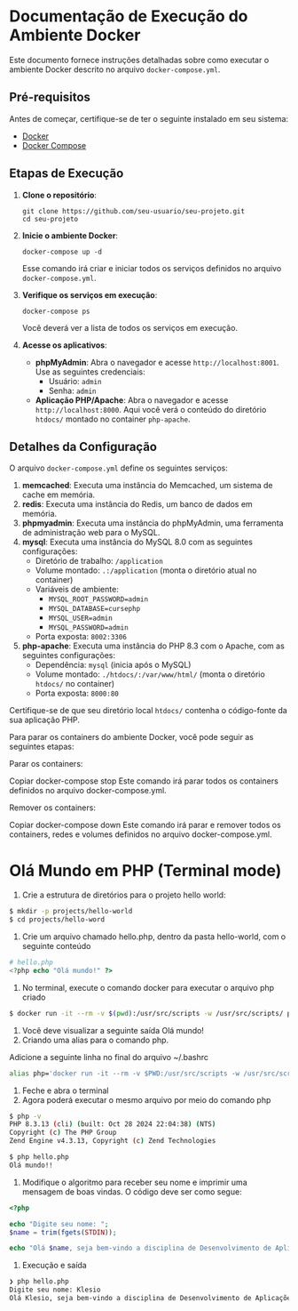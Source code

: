 # Documentação de Execução do Ambiente Docker

Este documento fornece instruções detalhadas sobre como executar o ambiente Docker descrito no arquivo `docker-compose.yml`.

## Pré-requisitos

Antes de começar, certifique-se de ter o seguinte instalado em seu sistema:

- [Docker](https://www.docker.com/get-started)
- [Docker Compose](https://docs.docker.com/compose/install/)

## Etapas de Execução

1. **Clone o repositório**:
   ```
   git clone https://github.com/seu-usuario/seu-projeto.git
   cd seu-projeto
   ```

2. **Inicie o ambiente Docker**:
   ```
   docker-compose up -d
   ```
   Esse comando irá criar e iniciar todos os serviços definidos no arquivo `docker-compose.yml`.

3. **Verifique os serviços em execução**:
   ```
   docker-compose ps
   ```
   Você deverá ver a lista de todos os serviços em execução.

4. **Acesse os aplicativos**:
   - **phpMyAdmin**: Abra o navegador e acesse `http://localhost:8001`. Use as seguintes credenciais:
     - Usuário: `admin`
     - Senha: `admin`
   - **Aplicação PHP/Apache**: Abra o navegador e acesse `http://localhost:8000`. Aqui você verá o conteúdo do diretório `htdocs/` montado no container `php-apache`.

## Detalhes da Configuração

O arquivo `docker-compose.yml` define os seguintes serviços:

1. **memcached**: Executa uma instância do Memcached, um sistema de cache em memória.
2. **redis**: Executa uma instância do Redis, um banco de dados em memória.
3. **phpmyadmin**: Executa uma instância do phpMyAdmin, uma ferramenta de administração web para o MySQL.
4. **mysql**: Executa uma instância do MySQL 8.0 com as seguintes configurações:
   - Diretório de trabalho: `/application`
   - Volume montado: `.:/application` (monta o diretório atual no container)
   - Variáveis de ambiente:
     - `MYSQL_ROOT_PASSWORD=admin`
     - `MYSQL_DATABASE=cursephp`
     - `MYSQL_USER=admin`
     - `MYSQL_PASSWORD=admin`
   - Porta exposta: `8002:3306`
5. **php-apache**: Executa uma instância do PHP 8.3 com o Apache, com as seguintes configurações:
   - Dependência: `mysql` (inicia após o MySQL)
   - Volume montado: `./htdocs/:/var/www/html/` (monta o diretório `htdocs/` no container)
   - Porta exposta: `8000:80`

Certifique-se de que seu diretório local `htdocs/` contenha o código-fonte da sua aplicação PHP.

Para parar os containers do ambiente Docker, você pode seguir as seguintes etapas:

Parar os containers:

Copiar
docker-compose stop
Este comando irá parar todos os containers definidos no arquivo docker-compose.yml.

Remover os containers:

Copiar
docker-compose down
Este comando irá parar e remover todos os containers, redes e volumes definidos no arquivo docker-compose.yml.

# Olá Mundo em PHP (Terminal mode)

1.  Crie a estrutura de diretórios para o projeto hello world:

```bash
$ mkdir -p projects/hello-world
$ cd projects/hello-word
```

1. Crie um arquivo chamado hello.php,  dentro da pasta hello-world, com o seguinte conteúdo

```php
# hello.php
<?php echo "Olá mundo!" ?>
```

1. No terminal, execute o comando docker para executar o arquivo php criado

```bash
$ docker run -it --rm -v $(pwd):/usr/src/scripts -w /usr/src/scripts/ php php hello.php
```

1. Você deve visualizar a seguinte saída
Olá mundo!
2. Criando uma alias para o comando php.

Adicione a seguinte linha no final do arquivo ~/.bashrc

```bash
alias php='docker run -it --rm -v $PWD:/usr/src/scripts -w /usr/src/scripts/ php php'
```

1. Feche e abra o terminal
2. Agora poderá executar o mesmo arquivo por meio do comando php

```bash
$ php -v
PHP 8.3.13 (cli) (built: Oct 28 2024 22:04:38) (NTS)
Copyright (c) The PHP Group
Zend Engine v4.3.13, Copyright (c) Zend Technologies

$ php hello.php
Olá mundo!!
```

1. Modifique o algoritmo para receber seu nome e imprimir uma mensagem de boas vindas. O código deve ser como segue:

```php
<?php

echo "Digite seu nome: ";
$name = trim(fgets(STDIN));

echo "Olá $name, seja bem-vindo a disciplina de Desenvolvimento de Aplicações Back-End!";
```

1. Execução e saída

```bash
❯ php hello.php
Digite seu nome: Klesio
Olá Klesio, seja bem-vindo a disciplina de Desenvolvimento de Aplicações Back-End!
```